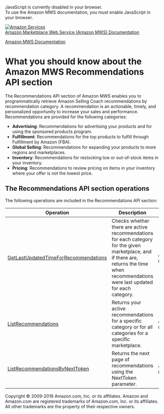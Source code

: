 <div id="MWSDX_noscript">

JavaScript is currently disabled in your browser.  
To use the Amazon MWS documentation, you must enable JavaScript in your
browser.

</div>

<div id="MWSDX_divtop">

[![Amazon
Services](https://images-na.ssl-images-amazon.com/images/G/08/mwsportal/fr_FR/amazonservices.gif
"Amazon Services")](http://services.amazon.fr)  
<span id="MWSDX_titlebar">[Amazon Marketplace Web Service (Amazon MWS)
Documentation](https://developer.amazonservices.fr/gp/mws/docs.html)</span>

</div>

<div id="MWSDX_divbottom">

<div id="MWSDX_divleft">

<div id="MWSDX_toc">

</div>

</div>

<div id="MWSDX_divright">

<div id="MWSDX_content">

<span id="MWSDX_breadcrumbs">[Amazon MWS
Documentation](https://developer.amazonservices.fr/gp/mws/docs.html)</span>

<div id="Recommendations_Overview" class="nested0">

# What you should know about the Amazon MWS Recommendations API section

<div class="body">

The <span class="ph">Recommendations API section</span> of
<span class="ph">Amazon MWS</span> enables you to programmatically
retrieve Amazon Selling Coach recommendations by recommendation
category. A recommendation is an actionable, timely, and personalized
opportunity to increase your sales and performance. Recommendations are
provided for the following categories:

  - **Advertising**: Recommendations for advertising your products and
    for using the sponsored products program.
  - **Fulfillment**: Recommendations for the top products to fulfill
    through Fulfillment by Amazon (FBA).
  - **Global Selling**: Recommendations for expanding your products to
    more regions and marketplaces.
  - **Inventory**: Recommendations for restocking low or out-of-stock
    items in your inventory.
  - **Pricing**: Recommendations to review pricing on items in your
    inventory where your offer is not the lowest
price.

<div id="Recommendations_Overview__RecommendationsOperations" class="section">

## The <span class="ph">Recommendations API section</span> operations

The following operations are included in the
<span class="ph">Recommendations API
section</span>:

<div class="tablenoborder">

| Operation                                                                                                                                                                                                                                                                                     | Description                                                                                                                                                                                                       | Availability                              |
| --------------------------------------------------------------------------------------------------------------------------------------------------------------------------------------------------------------------------------------------------------------------------------------------- | ----------------------------------------------------------------------------------------------------------------------------------------------------------------------------------------------------------------- | ----------------------------------------- |
| [GetLastUpdatedTimeForRecommendations](Recommendations_GetLastUpdatedTimeForRecommendations.md "Checks whether there are active recommendations for each category for the given marketplace, and if there are, returns the time when recommendations were last updated for each category.") | <span class="ph">Checks whether there are active recommendations for each category for the given marketplace, and if there are, returns the time when recommendations were last updated for each category.</span> | <span class="ph">All marketplaces.</span> |
| [ListRecommendations](Recommendations_ListRecommendations.md "Returns your active recommendations for a specific category or for all categories for a specific marketplace.")                                                                                                               | <span class="ph">Returns your active recommendations for a specific category or for all categories for a specific marketplace.</span>                                                                             | <span class="ph">All marketplaces.</span> |
| [ListRecommendationsByNextToken](Recommendations_ListRecommendationsByNextToken.md "Returns the next page of recommendations using the NextToken parameter.")                                                                                                                               | <span class="ph">Returns the next page of recommendations using the <span class="keyword parmname">NextToken</span> parameter.</span>                                                                             | <span class="ph">All marketplaces.</span> |

</div>

</div>

</div>

</div>

<div id="MWSDX_footer">

Copyright © 2009-2019 Amazon.com, Inc. or its affiliates. Amazon and
Amazon.com are registered trademarks of Amazon.com, Inc. or its
affiliates. All other trademarks are the property of their respective
owners.

</div>

</div>

</div>

<div style="clear: both;">

</div>

</div>
